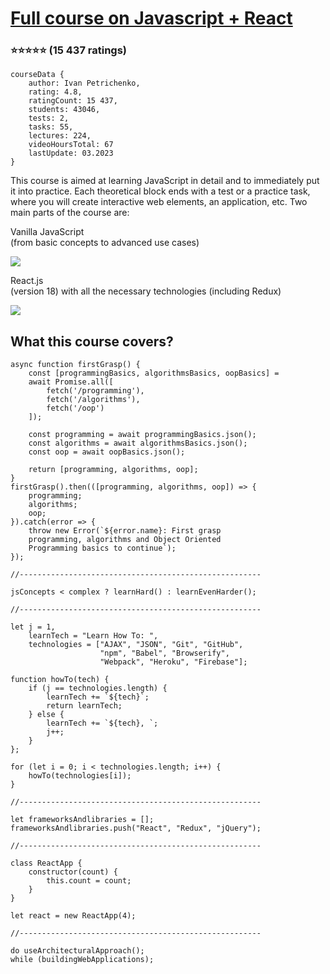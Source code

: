 # [Full course on Javascript + React](https://www.udemy.com/course/javascript_full/)
### :star::star::star::star::star: (15 437 ratings)

    courseData {
        author: Ivan Petrichenko,
        rating: 4.8,    
        ratingCount: 15 437,
        students: 43046,
        tests: 2,
        tasks: 55,
        lectures: 224,
        videoHoursTotal: 67
        lastUpdate: 03.2023
    }

This course is aimed at learning JavaScript in detail and to immediately put it into practice. Each theoretical block ends with a test or a practice task, where you will create interactive web elements, an application, etc. Two main parts of the course are:


Vanilla JavaScript
<br>
(from basic concepts to advanced use cases)  

![](https://geps.dev/progress/100)


React.js 
<br>
(version 18) with all the necessary technologies (including Redux) 

![](https://geps.dev/progress/0)

## What this course covers?

    async function firstGrasp() {
        const [programmingBasics, algorithmsBasics, oopBasics] = 
        await Promise.all([
            fetch('/programming'),
            fetch('/algorithms'),
            fetch('/oop')
        ]);

        const programming = await programmingBasics.json();
        const algorithms = await algorithmsBasics.json();
        const oop = await oopBasics.json();

        return [programming, algorithms, oop];
    }
    firstGrasp().then(([programming, algorithms, oop]) => {
        programming;
        algorithms;
        oop;
    }).catch(error => {
        throw new Error(`${error.name}: First grasp 
        programming, algorithms and Object Oriented 
        Programming basics to continue`);
    });

    //------------------------------------------------------
    
    jsConcepts < complex ? learnHard() : learnEvenHarder();

    //------------------------------------------------------

    let j = 1,
        learnTech = "Learn How To: ",
        technologies = ["AJAX", "JSON", "Git", "GitHub", 
                        "npm", "Babel", "Browserify", 
                        "Webpack", "Heroku", "Firebase"];

    function howTo(tech) {
        if (j == technologies.length) {
            learnTech += `${tech}`;
            return learnTech;
        } else {
            learnTech += `${tech}, `;
            j++;
        }
    };

    for (let i = 0; i < technologies.length; i++) {
        howTo(technologies[i]);
    }

    //------------------------------------------------------

    let frameworksAndlibraries = [];
    frameworksAndlibraries.push("React", "Redux", "jQuery");

    //------------------------------------------------------

    class ReactApp {
        constructor(count) {
            this.count = count;
        }
    }

    let react = new ReactApp(4);

    //------------------------------------------------------

    do useArchitecturalApproach(); 
    while (buildingWebApplications);
